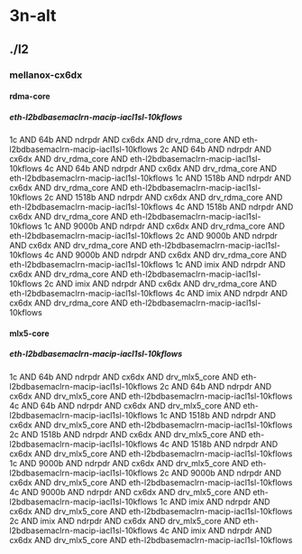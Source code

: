 # 3n-alt
## ./l2
### mellanox-cx6dx
#### rdma-core
##### eth-l2bdbasemaclrn-macip-iacl1sl-10kflows
1c AND 64b AND ndrpdr AND cx6dx AND drv_rdma_core AND eth-l2bdbasemaclrn-macip-iacl1sl-10kflows
2c AND 64b AND ndrpdr AND cx6dx AND drv_rdma_core AND eth-l2bdbasemaclrn-macip-iacl1sl-10kflows
4c AND 64b AND ndrpdr AND cx6dx AND drv_rdma_core AND eth-l2bdbasemaclrn-macip-iacl1sl-10kflows
1c AND 1518b AND ndrpdr AND cx6dx AND drv_rdma_core AND eth-l2bdbasemaclrn-macip-iacl1sl-10kflows
2c AND 1518b AND ndrpdr AND cx6dx AND drv_rdma_core AND eth-l2bdbasemaclrn-macip-iacl1sl-10kflows
4c AND 1518b AND ndrpdr AND cx6dx AND drv_rdma_core AND eth-l2bdbasemaclrn-macip-iacl1sl-10kflows
1c AND 9000b AND ndrpdr AND cx6dx AND drv_rdma_core AND eth-l2bdbasemaclrn-macip-iacl1sl-10kflows
2c AND 9000b AND ndrpdr AND cx6dx AND drv_rdma_core AND eth-l2bdbasemaclrn-macip-iacl1sl-10kflows
4c AND 9000b AND ndrpdr AND cx6dx AND drv_rdma_core AND eth-l2bdbasemaclrn-macip-iacl1sl-10kflows
1c AND imix AND ndrpdr AND cx6dx AND drv_rdma_core AND eth-l2bdbasemaclrn-macip-iacl1sl-10kflows
2c AND imix AND ndrpdr AND cx6dx AND drv_rdma_core AND eth-l2bdbasemaclrn-macip-iacl1sl-10kflows
4c AND imix AND ndrpdr AND cx6dx AND drv_rdma_core AND eth-l2bdbasemaclrn-macip-iacl1sl-10kflows
#### mlx5-core
##### eth-l2bdbasemaclrn-macip-iacl1sl-10kflows
1c AND 64b AND ndrpdr AND cx6dx AND drv_mlx5_core AND eth-l2bdbasemaclrn-macip-iacl1sl-10kflows
2c AND 64b AND ndrpdr AND cx6dx AND drv_mlx5_core AND eth-l2bdbasemaclrn-macip-iacl1sl-10kflows
4c AND 64b AND ndrpdr AND cx6dx AND drv_mlx5_core AND eth-l2bdbasemaclrn-macip-iacl1sl-10kflows
1c AND 1518b AND ndrpdr AND cx6dx AND drv_mlx5_core AND eth-l2bdbasemaclrn-macip-iacl1sl-10kflows
2c AND 1518b AND ndrpdr AND cx6dx AND drv_mlx5_core AND eth-l2bdbasemaclrn-macip-iacl1sl-10kflows
4c AND 1518b AND ndrpdr AND cx6dx AND drv_mlx5_core AND eth-l2bdbasemaclrn-macip-iacl1sl-10kflows
1c AND 9000b AND ndrpdr AND cx6dx AND drv_mlx5_core AND eth-l2bdbasemaclrn-macip-iacl1sl-10kflows
2c AND 9000b AND ndrpdr AND cx6dx AND drv_mlx5_core AND eth-l2bdbasemaclrn-macip-iacl1sl-10kflows
4c AND 9000b AND ndrpdr AND cx6dx AND drv_mlx5_core AND eth-l2bdbasemaclrn-macip-iacl1sl-10kflows
1c AND imix AND ndrpdr AND cx6dx AND drv_mlx5_core AND eth-l2bdbasemaclrn-macip-iacl1sl-10kflows
2c AND imix AND ndrpdr AND cx6dx AND drv_mlx5_core AND eth-l2bdbasemaclrn-macip-iacl1sl-10kflows
4c AND imix AND ndrpdr AND cx6dx AND drv_mlx5_core AND eth-l2bdbasemaclrn-macip-iacl1sl-10kflows
